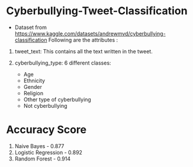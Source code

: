 # Cyberbullying-Tweet-Classification

- Dataset from https://www.kaggle.com/datasets/andrewmvd/cyberbullying-classification
  Following are the attributes :

1. tweet_text: This contains all the text written in the tweet.

2. cyberbullying_type: 6 different classes:
    - Age
    - Ethnicity
    - Gender
    - Religion
    - Other type of cyberbullying
    - Not cyberbullying
  

# Accuracy Score
1. Naive Bayes - 0.877
2. Logistic Regression - 0.892
3. Random Forest - 0.914
